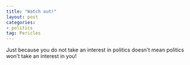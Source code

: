 ```yaml
---
title: "Watch out!"
layout: post
categories:
- politics
tag: Pericles
---
```


Just because you do not take an interest in politics doesn't mean politics won't take an interest in you!